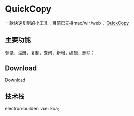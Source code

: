# QuickCopy
一款快速复制的小工具；目前已支持mac/win/web； [QuickCopy](http://quickcopy.kongdf.com)

## 主要功能
登录、注册，复制，查询，新增，编辑，删除；
## Download
[Download](https://github.com/kongdf/quickCopy/releases)
## 技术栈
electron-builder+vue+koa;

